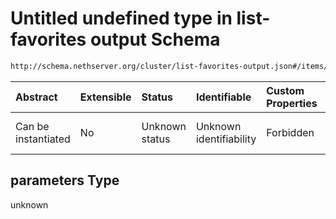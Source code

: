 # Untitled undefined type in list-favorites output Schema

```txt
http://schema.nethserver.org/cluster/list-favorites-output.json#/items/parameters
```



| Abstract            | Extensible | Status         | Identifiable            | Custom Properties | Additional Properties | Access Restrictions | Defined In                                                                                |
| :------------------ | :--------- | :------------- | :---------------------- | :---------------- | :-------------------- | :------------------ | :---------------------------------------------------------------------------------------- |
| Can be instantiated | No         | Unknown status | Unknown identifiability | Forbidden         | Allowed               | none                | [list-favorites-output.json\*](cluster/list-favorites-output.json "open original schema") |

## parameters Type

unknown
